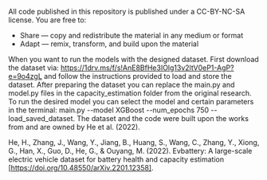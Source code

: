 All code published in this repository is published under a CC-BY-NC-SA license. You are free to: 

- Share — copy and redistribute the material in any medium or format
- Adapt — remix, transform, and build upon the material

When you want to run the models with the designed dataset. First download the dataset via: https://1drv.ms/f/s!AnE8BfHe3IOlg13v2ltV0eP1-AgP?e=9o4zgL and follow the instructions provided to load and store the dataset. After preparing the dataset you can replace the main.py and model.py files in the capacity_estimation folder from the original research. To run the desired model you can select the model and certain parameters in the terminal:  main.py --model XGBoost --num_epochs 750 --load_saved_dataset. The dataset and the code were built upon the works from and are owned by He et al. (2022).

He, H., Zhang, J., Wang, Y., Jiang, B., Huang, S., Wang, C., Zhang, Y., Xiong,
G., Han, X., Guo, D., He, G., & Ouyang, M. (2022). Evbattery: A
large-scale electric vehicle dataset for battery health and capacity
estimation [https://doi.org/10.48550/arXiv.2201.12358].
